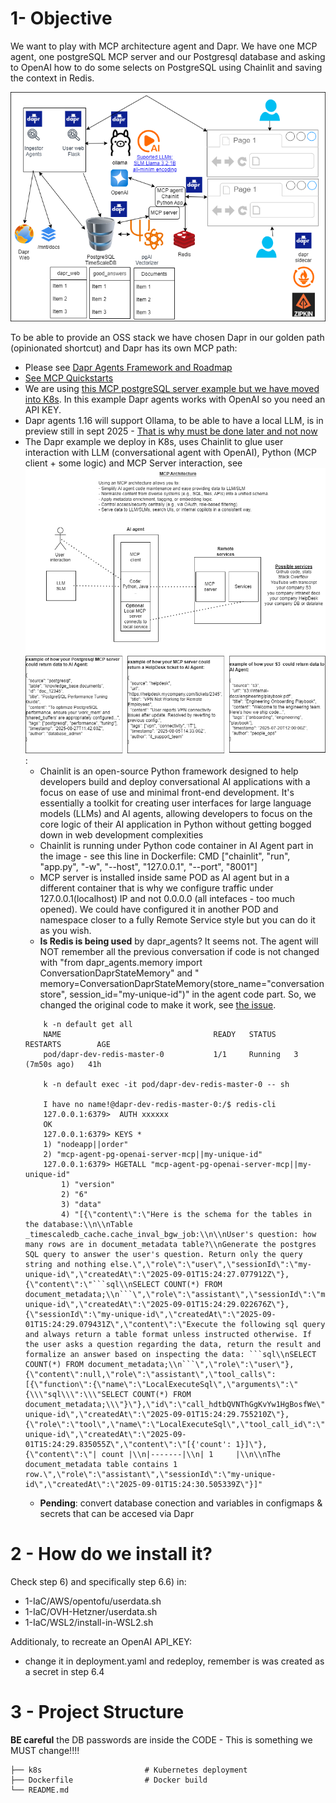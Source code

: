 # 1- Objective

We want to play with MCP architecture agent and Dapr. We have one MCP agent, one postgreSQL MCP server and our Postgresql database and asking to OpenAI how to do some selects on PostgreSQL using Chainlit and saving the context in Redis.

![Applications](../../docs/applications-view.png)

To be able to provide an OSS stack we have chosen Dapr in our golden path (opinionated shortcut) and Dapr has its own MCP path:
 - Please see [Dapr Agents Framework and Roadmap](https://github.com/dapr/dapr-agents/blob/249ea5ec43f75825f662992e765cb09b5fd31695/README.md)
 - [See MCP Quickstarts](https://github.com/dapr/dapr-agents/blob/249ea5ec43f75825f662992e765cb09b5fd31695/quickstarts/README.md#mcp-agent-quickstarts)
 - We are using [this MCP postgreSQL server example but we have moved into K8s](https://github.com/dapr/dapr-agents/blob/249ea5ec43f75825f662992e765cb09b5fd31695/quickstarts/08-data-agent-mcp-chainlit/README.md). In this example Dapr agents works with OpenAI so you need an API KEY.
 - Dapr agents 1.16 will support Ollama, to be able to have a local LLM, is in preview still in sept 2025 - [That is why must be done later and not now](https://v1-16.docs.dapr.io/reference/components-reference/supported-conversation/ollama/)
 - The Dapr example we deploy in K8s, uses Chainlit to glue user interaction with LLM (conversational agent with OpenAI), Python (MCP client + some logic) and MCP Server interaction, see ![MCP Architecture](../../docs/MCP-architecture.png):
    - Chainlit is an open-source Python framework designed to help developers build and deploy conversational AI applications with a focus on ease of use and minimal front-end development. It's essentially a toolkit for creating user interfaces for large language models (LLMs) and AI agents, allowing developers to focus on the core logic of their AI application in Python without getting bogged down in web development complexities
    - Chainlit is running under Python code container in AI Agent part in the image -  see this line in Dockerfile: CMD ["chainlit", "run", "app.py", "-w", "--host", "127.0.0.1", "--port", "8001"]
    - MCP server is installed inside same POD as AI agent  but in a different container that is why we configure traffic under 127.0.0.1(localhost) IP and not 0.0.0.0 (all intefaces - too much opened). We could have configured it in another POD and namespace closer to a fully Remote Service style but you can do it as you wish.
    - **Is Redis is being used** by dapr_agents? It seems not. The agent will NOT remember all the previous conversation if code is not changed with "from dapr_agents.memory import ConversationDaprStateMemory" and " memory=ConversationDaprStateMemory(store_name="conversationstore", session_id="my-unique-id")" in the agent code part. So, we changed the original code to make it work, see [the issue](https://github.com/dapr/dapr-agents/issues/191).
    ````
        k -n default get all
        NAME                                  READY   STATUS    RESTARTS        AGE
        pod/dapr-dev-redis-master-0           1/1     Running   3 (7m50s ago)   41h

        k -n default exec -it pod/dapr-dev-redis-master-0 -- sh

        I have no name!@dapr-dev-redis-master-0:/$ redis-cli
        127.0.0.1:6379>  AUTH xxxxxx
        OK
        127.0.0.1:6379> KEYS *
        1) "nodeapp||order"
        2) "mcp-agent-pg-openai-server-mcp||my-unique-id"
        127.0.0.1:6379> HGETALL "mcp-agent-pg-openai-server-mcp||my-unique-id"
            1) "version"
            2) "6"
            3) "data"
            4) "[{\"content\":\"Here is the schema for the tables in the database:\\n\\nTable _timescaledb_cache.cache_inval_bgw_job:\\n\\nUser's question: how many rows are in document_metadata table?\\nGenerate the postgres SQL query to answer the user's question. Return only the query string and nothing else.\",\"role\":\"user\",\"sessionId\":\"my-unique-id\",\"createdAt\":\"2025-09-01T15:24:27.077912Z\"},{\"content\":\"```sql\\nSELECT COUNT(*) FROM document_metadata;\\n```\",\"role\":\"assistant\",\"sessionId\":\"my-unique-id\",\"createdAt\":\"2025-09-01T15:24:29.022676Z\"},{\"sessionId\":\"my-unique-id\",\"createdAt\":\"2025-09-01T15:24:29.079431Z\",\"content\":\"Execute the following sql query and always return a table format unless instructed otherwise. If the user asks a question regarding the data, return the result and formalize an answer based on inspecting the data: ```sql\\nSELECT COUNT(*) FROM document_metadata;\\n```\",\"role\":\"user\"},{\"content\":null,\"role\":\"assistant\",\"tool_calls\":[{\"function\":{\"name\":\"LocalExecuteSql\",\"arguments\":\"{\\\"sql\\\":\\\"SELECT COUNT(*) FROM document_metadata;\\\"}\"},\"id\":\"call_hdtbQVNThGgKvYw1HgBosfWe\",\"type\":\"function\"}],\"sessionId\":\"my-unique-id\",\"createdAt\":\"2025-09-01T15:24:29.755210Z\"},{\"role\":\"tool\",\"name\":\"LocalExecuteSql\",\"tool_call_id\":\"call_hdtbQVNThGgKvYw1HgBosfWe\",\"sessionId\":\"my-unique-id\",\"createdAt\":\"2025-09-01T15:24:29.835055Z\",\"content\":\"[{'count': 1}]\"},{\"content\":\"| count |\\n|-------|\\n| 1     |\\n\\nThe document_metadata table contains 1 row.\",\"role\":\"assistant\",\"sessionId\":\"my-unique-id\",\"createdAt\":\"2025-09-01T15:24:30.505339Z\"}]"
    ````
    - **Pending**: convert database conection and variables in configmaps & secrets that can be accesed via Dapr

# 2 - How do we install it?

Check step 6) and specifically step 6.6) in:
- 1-IaC/AWS/opentofu/userdata.sh
- 1-IaC/OVH-Hetzner/userdata.sh
- 1-IaC/WSL2/install-in-WSL2.sh

Additionaly, to recreate an OpenAI API_KEY:
- change it in deployment.yaml and redeploy, remember is was created as a secret in step 6.4

# 3 - Project Structure

**BE careful** the DB passwords are inside the CODE - This is something we MUST change!!!!
```
├── k8s                       # Kubernetes deployment
├── Dockerfile                # Docker build  
└── README.md

```
